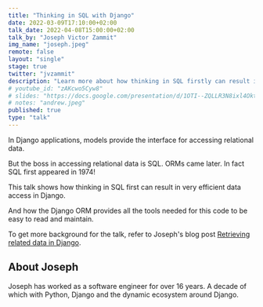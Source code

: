 ```yaml
---
title: "Thinking in SQL with Django"
date: 2022-03-09T17:10:00+02:00
talk_date: 2022-04-08T15:00:00+02:00
talk_by: "Joseph Victor Zammit"
img_name: "joseph.jpeg"
remote: false
layout: "single"
stage: true
twitter: "jvzammit"
description: "Learn more about how thinking in SQL firstly can result in very efficient data access in Django."
# youtube_id: "zAKcwo5Cyw8"
# slides: "https://docs.google.com/presentation/d/1OTI--ZQLLR3N8ixl4OktEwbXfiau_0BNXicl_3j5uYc/edit?usp=sharing"
# notes: "andrew.jpeg"
published: true
type: "talk"
---
```


In Django applications, models provide the interface for accessing relational data.

But the boss in accessing relational data is SQL. ORMs came later. In fact SQL first appeared in 1974!

This talk shows how thinking in SQL first can result in very efficient data access in Django.

And how the Django ORM provides all the tools needed for this code to be easy to read and maintain.

To get more background for the talk, refer to Joseph's blog post [Retrieving related data in Django](https://www.untangled.dev/2020/11/01/django-query-m2m-data/).

## About Joseph

Joseph has worked as a software engineer for over 16 years. A decade of which with Python, Django and the dynamic ecosystem around Django.
